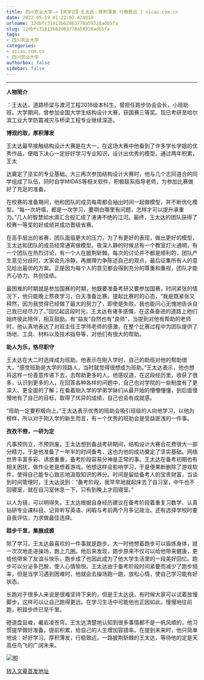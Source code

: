 ```yaml
---
title: 四川农业大学->【求学记】王太达：厚积薄发 行稳致远 | sicau.com.cn
date: 2022-05-19 01:22:03.474910
urlname: 12dbfc31813b62d63778a59328adb5fa
slug: 12dbfc31813b62d63778a59328adb5fa
tags: 
- 四川农业大学
categories:
- sicau.com.cn
- 四川农业大学
authorbox: false
sidebar: false
---
```

****

**人物简介**

：王太达，道路桥梁与渡河工程2018级本科生。曾担任跑步协会会长，小班助班。大学期间，曾参加全国大学生结构设计大赛，获国赛三等奖。现已考研至哈尔滨工业大学防震减灾与桥梁工程专业继续深造。

**博观约取，厚积薄发**

王太达最早接触结构设计大赛是在大一，在这场大赛中他看到了许多学长学姐的优秀作品，便暗下决心一定好好学习专业知识，设计出优秀的模型。通过两年积累，王太
<!--more-->
达奠定了坚实的专业基础。大三再次参加结构设计大赛时，他与几个志同道合的同学组成了队伍，同时自学MIDAS等相关软件，积极联系指导老师，为参加比赛做好了充足的准备。

在校赛的准备期间，他和团队的成员每周都会抽出时间一起做模型，并不断优化模型。“每一次坍塌，都是一次学习，要明白哪里有问题，怎样才可以提升承重力。”几人的智慧如水滴汇合般汇成了涛涛不绝的江河。最终，王太达的团队获得了校赛一等奖的好成绩并成功晋级省赛。

在高手层出的省赛，团队面临更大的压力，为了有更好的表现，做出更好的模型，王太达和团队的成员经常通宵做模型。夜深人静的时候总有一个教室灯火通明，有一个团队在热烈讨论，有一个人在披荆斩棘。每次的讨论并不都是顺利的，团队产生意见分歧时，大家会先冷静，再据理力争陈述自己的观点，最后征集所有人的意见给出最优的方案。正是因为每个人的意见都会得到充分的尊重和重视，团队才能齐心协力、共创佳绩。

最困难的时期就是参加国赛的时期，他既要准备考研又要参加国赛，时间紧张的情况下，他只能晚上熬夜学习，白天准备比赛。提起比赛时的心态，“我是既紧张又释然，因为我觉得已经做了最大的努力了，即使是失败，我也能问心无愧地告诉自己我已经尽力了。”回忆起这段时光，王太达有诸多感慨，在这条奋进的道路上他们始终彼此陪伴，相互鼓励。有“益友”自然也有“良师”，当提到对他有帮助的老师时，他认真地表达了对班主任王学伟老师的感激，在整个比赛过程中为团队提供了场地、工具、材料以及技术指导等，对他们有很大的帮助。

**助人为乐，恪尽职守**

王太达在大二时选择成为班助。他表示在刚入学时，自己的助班对他的帮助很大，“感觉班助是大学的领路人，当时就觉得很想成为班助。”王太达表示，他也想将这样一份善意传递下去，去帮助更多的人。他感叹道，在这段经历里，收获了很多，认识到更多的人，在回答各种各样的问题中，自己也对学院的一些制度有了更深入、更全面的了解；在看着刚入学的学弟学妹们从最开始的懵懵懂懂，到后面慢慢地有了自己的目标，取得了优异的成绩，自己也会有成就感。

“班助一定要积极向上。”王太达表示优秀的班助会吸引班级的人向他学习，以他为榜样，所以对于刚入学的新生而言，有一个优秀的班助会是受益匪浅的一件事。

**孜孜不倦，一研为定**

凡事预则立，不预则废。王太达想到备战考研期间，结构设计大赛会花费很大一部分精力，于是他准备了一年半的时间备考，这也为他的成功奠定了坚实基础。网络世界丰富多彩、诱惑重重，备考阶段容易分神是正常的事。王太达在备考初期也有相关困扰，做作业老是想着游戏。他想这样会影响学习，于是便果断删除了游戏软件，使得自己能专心致志地汲取知识的养分。时间是留给备考人的宝贵财富，当谈到时间管理时，王太达说到：“备考阶段，我早早地就起床去了自习室，中午也不回寝室，就在自习室休息一下，只有到晚上才回寝室。”

以人为镜，可以明得失。王太达根据自身经历建议在备考阶段着重复习数学、认真钻研专业课科目、记背听写英语、闲暇与考前两个月多记政治。还有选择学校时要自我评估，力求做最佳选择。

**跬步千里，集腋成裘**

除了学习，王太达最喜欢的一件事就是跑步。大一时他想着跑步可以锻炼身体，就一次次地走进操场，跑上几圈。他后来发现，跑步原来不仅可以给他带来健康，更给他带来了友谊与快乐，跑步成了也因此成为了他大学生活里的一段美好回忆。跑步可以分泌多巴胺，使人心情愉悦。王太达由于备考阶段时间紧要而减少了跑步频率，但是当学习遇到困难时，他就会去操场跑一跑，放松心情，使自己学习能有好状态。

长跑对于很多人来说是很难坚持下来的，但是王太达说，有时候大家可以试着放慢脚步，这样可以让自己跑得更远。在学习生活中可能他也正因如此，慢慢地往前跑，积跬步终已至千里。

磴道盘且峻，巉岩凌苍穹。王太达清楚地认知到很多事情都不是一帆风顺的，他习惯提早做好准备，提前积累，给自己的人生增加容错率。在提到未来时，他只简单地说：好好学习。厚积薄发，行稳致远，一路披荆斩棘的王太达，等待他的定是天高任鸟飞的广阔未来。

![图](https://news.sicau.edu.cn/__local/C/08/3D/01C2199BE69B077F0FE4BF18F8C_A09D10F9_11712.png)

[转入文章首发地址](https://news.sicau.edu.cn/info/1078/67820.htm)